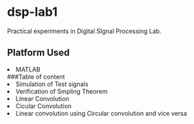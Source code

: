 # dsp-lab1
Practical experiments in Digital SIgnal Processing Lab.
## Platform Used
<li>MATLAB</li>
###Table of content
<li>Simulation of Test signals</li>
<li>Verification of Smpling Theorem</li>
<li>Linear Convolution</li>
<li>Cicular Convolution</li>
<li>Linear convolution using Circular convolution and vice versa</li>
    
